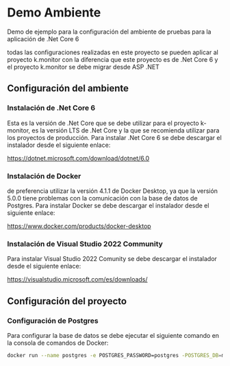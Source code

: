 # Demo Ambiente

Demo de ejemplo para la configuración del ambiente de pruebas para la aplicación de .Net Core 6

todas las configuraciones realizadas en este proyecto se pueden aplicar al proyecto k.monitor con la diferencia que este proyecto es de .Net Core 6 y el proyecto k.monitor se debe migrar desde ASP .NET

## Configuración del ambiente

### Instalación de .Net Core 6

Esta es la versión de .Net Core que se debe utilizar para el proyecto k-monitor, es la versión LTS de .Net Core y la que se recomienda utilizar para los proyectos de producción.
Para instalar .Net Core 6 se debe descargar el instalador desde el siguiente enlace:

https://dotnet.microsoft.com/download/dotnet/6.0

### Instalación de Docker

de preferencia utilizar la versión 4.1.1 de Docker Desktop, ya que la versión 5.0.0 tiene problemas con la comunicación con la base de datos de Postgres.
Para instalar Docker se debe descargar el instalador desde el siguiente enlace:

https://www.docker.com/products/docker-desktop

### Instalación de Visual Studio 2022 Community

Para instalar Visual Studio 2022 Comunity se debe descargar el instalador desde el siguiente enlace:

https://visualstudio.microsoft.com/es/downloads/


## Configuración del proyecto

### Configuración de Postgres

Para configurar la base de datos se debe ejecutar el siguiente comando en la consola de comandos de Docker:

```bash
docker run --name postgres -e POSTGRES_PASSWORD=postgres -POSTGRES_DB=monitor -p 5432:5432 -d postgres
```
